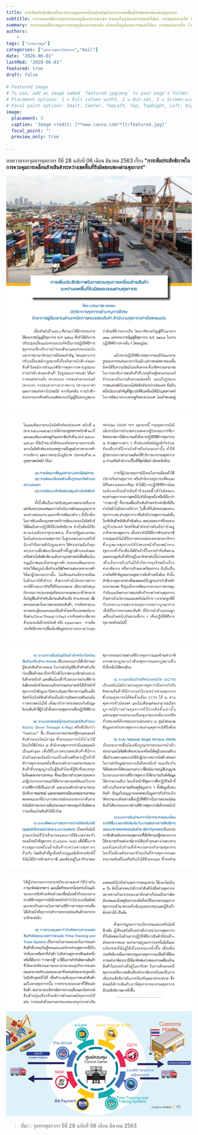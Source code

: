 ```yaml
---
title: การเพิ่มประสิทธิภาพในการควบคุมการเคลื่อนย้ายสินค้าระหว่างเขตพื้นที่รับผิดชอบของด่านศุลกากร 
subtitle: การจำแนกพิธีการศุลกากรตามรูปแบบการนำเข้า-ส่งออกในรูปแบบการขนส่งได้แก่ การขนส่งทางเรือ (ทางทะเล) การขนส่งทางรถยนต์ (ทางอากาศ) และการขนส่งไปรษณีย์ จากที่แต่เดิม การนำเข้า-ส่งออกจะอาศักหลักเกณฑ์ของบัญญัติแห่งกฏหมายว่าด้วยพิธีการทางเรือ โดยอาศักบทบัญญัติในมาตรา 121 แห่งพระราชบัญญัติศุลกากร พ.ศ. 2469 ในการปฏิบัติพิธีการทางอื่นๆโดยอนุโลมแม้ว่าการปฏิบัติพิธีกาศุลกากรจะมีจำแนกตามรูปแบบการขนส่งออกจากกันแล้วแต่การขนส่งทางทะเลนั้นยังคงได้รับความนิยมในระดับสากล ด้วยขีดความสามารถในการรับรองการขนส่งที่บรรรจุด้วยตู้คอนเทนเนอร์จำนวนมากในการเดินทางแต่ละครั้งและเป็นรูปแบบการขนส่งหลักในระบบโลจิสติกส์ระหว่างประเทศ 
summary: การจำแนกพิธีการศุลกากรตามรูปแบบการนำเข้า-ส่งออกในรูปแบบการขนส่งได้แก่ การขนส่งทางเรือ (ทางทะเล) การขนส่งทางรถยนต์ (ทางอากาศ) และการขนส่งไปรษณีย์ จากที่แต่เดิม การนำเข้า-ส่งออกจะอาศักหลักเกณฑ์ของบัญญัติแห่งกฏหมายว่าด้วยพิธีการทางเรือ โดยอาศักบทบัญญัติในมาตรา 121 แห่งพระราชบัญญัติศุลกากร พ.ศ. 2469 ในการปฏิบัติพิธีการทางอื่นๆโดยอนุโลมแม้ว่าการปฏิบัติพิธีกาศุลกากรจะมีจำแนกตามรูปแบบการขนส่งออกจากกันแล้วแต่การขนส่งทางทะเลนั้นยังคงได้รับความนิยมในระดับสากล ด้วยขีดความสามารถในการรับรองการขนส่งที่บรรรจุด้วยตู้คอนเทนเนอร์จำนวนมากในการเดินทางแต่ละครั้งและเป็นรูปแบบการขนส่งหลักในระบบโลจิสติกส์ระหว่างประเทศ
authors:
    - 
tags: ["การควบคุม"]
categories: ["บทความทางวิชาการ","mail"]
date: "2020-06-01"
lastMod: "2020-06-01"
featured: true
draft: false

# Featured image
# To use, add an image named `featured.jpg/png` to your page's folder.
# Placement options: 1 = Full column width, 2 = Out-set, 3 = Screen-width
# Focal point options: Smart, Center, TopLeft, Top, TopRight, Left, Right, BottomLeft, Bottom, BottomRight
image:
  placement: 3
  caption: 'Image credit: [**www.canva.com**](/featured.jpg)'
  focal_point: ""
  preview_only: true

---
```


บทความจากจุลสารศุลกากร ปีที่ 28 ฉบับที่ 06 เดือน มีนาคม 2563 เรื่อง **"การเพิ่มประสิทธิภาพในการควบคุมการเคลื่อนย้ายสินค้าระหว่างเขตพื้นที่รับผิดชอบของด่านศุลกากร"** 

![](img/goods-movementpng_Page10.png)

![](img/goods-movementpng_Page11.png)

![](img/goods-movementpng_Page12.png)

![](img/goods-movementpng_Page13.png)

> ที่มา : จุลสารศุลกากร ปีที่ 28 ฉบับที่ 06 เดือน มีนาคม 2563
 
